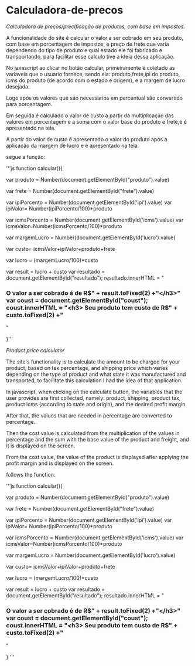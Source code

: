 # Calculadora-de-precos
*Calculadora de preços/precificação de produtos, com base em impostos.*

A funcionalidade do site é calcular o valor a ser cobrado em seu produto, com base em porcentagem de impostos, e preço de frete
que varia dependendo do tipo de produto e qual estado ele foi fabricado e transportando, para facilitar esse calculo tive a ideia
dessa aplicação.


No javascript ao clicar no botão calcular, primeiramente é coletado as variaveis que o usuario fornece, sendo ela:
produto,frete,ipi do produto, icms do produto (de acordo com o estado e origem), e a margem de lucro desejada.

  
  
Logo após os valores que são necessarios em percentual são convertido para porcentagem.

Em seguida é calculado o valor de custo a partir da multiplicação das valores em porcentagem e a soma com o valor base do produto e frete,e é apresentado na tela.

A partir do valor de custo é apresentado o valor do produto após a aplicação da margem de lucro e é apresentado na tela.

segue a função:

'''js function calcular(){

  var produto = Number(document.getElementById("produto").value)

  var frete = Number(document.getElementById("frete").value)

  



  var ipiPorcento = Number(document.getElementById('ipi').value)
  var ipiValor= Number(ipiPorcento/100)*produto


  
  var icmsPorcento =  Number(document.getElementById('icms').value)
  var icmsValor=Number(icmsPorcento/100)*produto

  var margemLucro = Number(document.getElementById('lucro').value)
                     

  var custo= icmsValor+ipiValor+produto+frete
  
  var lucro = (margemLucro/100)*custo
  
var result = lucro + custo
var resultado = document.getElementById("resultado");
resultado.innerHTML = "<h3> O valor a ser cobrado é de R$" + result.toFixed(2) +"</h3>"  
var coust = document.getElementById("coust");
coust.innerHTML = "<h3> Seu produto tem custo de R$" + custo.toFixed(2) +"</h3>"  


}'''



*Product price calculator*

The site's functionality is to calculate the amount to be charged for your product, based on tax percentage, and shipping price
which varies depending on the type of product and what state it was manufactured and transported, to facilitate this calculation I had the idea
of that application.

In javascript, when clicking on the calculate button, the variables that the user provides are first collected, namely:
product, shipping, product tax, product icms (according to state and origin), and the desired profit margin.

  
  
After that, the values ​​that are needed in percentage are converted to percentage.

Then the cost value is calculated from the multiplication of the values ​​in percentage and the sum with the base value of the product and freight, and it is displayed on the screen.

From the cost value, the value of the product is displayed after applying the profit margin and is displayed on the screen.

follows the function:

'''js 
function calcular(){

  var produto = Number(document.getElementById("produto").value)

  var frete = Number(document.getElementById("frete").value)

  



  var ipiPorcento = Number(document.getElementById('ipi').value)
  var ipiValor= Number(ipiPorcento/100)*produto


  
  var icmsPorcento =  Number(document.getElementById('icms').value)
  var icmsValor=Number(icmsPorcento/100)*produto

  var margemLucro = Number(document.getElementById('lucro').value)
                     

  var custo= icmsValor+ipiValor+produto+frete
  
  var lucro = (margemLucro/100)*custo
  
var result = lucro + custo
var resultado = document.getElementById("resultado");
resultado.innerHTML = "<h3> O valor a ser cobrado é de R$" + result.toFixed(2) +"</h3>"  
var coust = document.getElementById("coust");
coust.innerHTML = "<h3> Seu produto tem custo de R$" + custo.toFixed(2) +"</h3>"  


} '''
